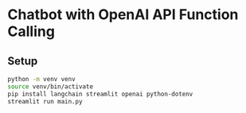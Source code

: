 # Chatbot with OpenAI API Function Calling

## Setup

```bash
python -m venv venv
source venv/bin/activate
pip install langchain streamlit openai python-dotenv
streamlit run main.py
```